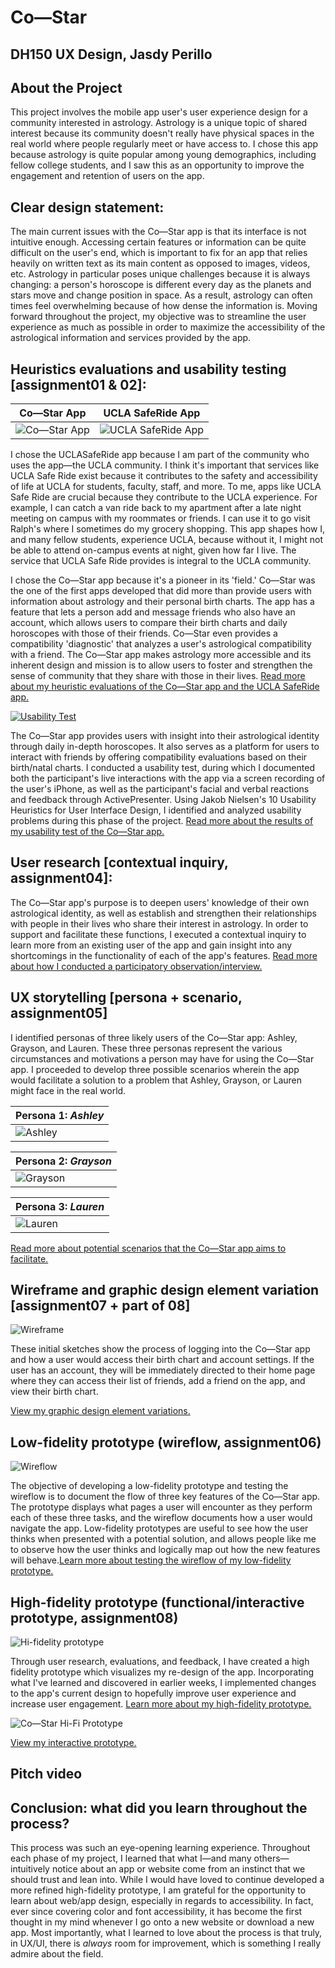 # Co—Star
## DH150 UX Design, Jasdy Perillo

## About the Project
This project involves the mobile app user's user experience design for a community interested in astrology. Astrology is a unique topic of shared interest because its community doesn't really have physical spaces in the real world where people regularly meet or have access to. I chose this app because astrology is quite popular among young demographics, including fellow college students, and I saw this as an opportunity to improve the engagement and retention of users on the app. 

## Clear design statement: 
The main current issues with the Co—Star app is that its interface is not intuitive enough. Accessing certain features or information can be quite difficult on the user's end, which is important to fix for an app that relies heavily on written text as its main content as opposed to images, videos, etc. Astrology in particular poses unique challenges because it is always changing: a person's horoscope is different every day as the planets and stars move and change position in space. As a result, astrology can often times feel overwhelming because of how dense the information is. Moving forward throughout the project, my objective was to streamline the user experience as much as possible in order to maximize the accessibility of the astrological information and services provided by the app. 

## Heuristics evaluations and usability testing [assignment01 & 02]:
Co—Star App | UCLA SafeRide App
------------|------------------
![Co—Star App](https://www.costarastrology.com/ae79d1856d442121e3193ec45552b22e.png)|![UCLA SafeRide App](https://drive.google.com/uc?id=1VkNl9y5_Y07X-yzWwfkaPe04EwyaRhyn)

I chose the UCLASafeRide app because I am part of the community who uses the app—the UCLA community. I think it's important that services like UCLA Safe Ride exist because it contributes to the safety and accessibility of life at UCLA for students, faculty, staff, and more. To me, apps like UCLA Safe Ride are crucial because they contribute to the UCLA experience. For example, I can catch a van ride back to my apartment after a late night meeting on campus with my roommates or friends. I can use it to go visit Ralph's where I sometimes do my grocery shopping. This app shapes how I, and many fellow students, experience UCLA, because without it, I might not be able to attend on-campus events at night, given how far I live. The service that UCLA Safe Ride provides is integral to the UCLA community.

I chose the Co—Star app because it's a pioneer in its 'field.' Co—Star was the one of the first apps developed that did more than provide users with information about astrology and their personal birth charts. The app has a feature that lets a person add and message friends who also have an account, which allows users to compare their birth charts and daily horoscopes with those of their friends. Co—Star even provides a compatibility 'diagnostic' that analyzes a user's astrological compatibility with a friend. The Co—Star app makes astrology more accessible and its inherent design and mission is to allow users to foster and strengthen the sense of community that they share with those in their lives. [Read more about my heuristic evaluations of the Co—Star app and the UCLA SafeRide app.](https://github.com/jasdyperillo/DH-150/blob/master/Assignment-01/README2old.md)

[![Usability Test](https://drive.google.com/uc?id=199mwi4zg7FumCMclRz5TiOaH54-bwWfa)](https://drive.google.com/uc?id=1_mpuG16G6bMX4zHBM04jWuiE07jLloum)

The Co—Star app provides users with insight into their astrological identity through daily in-depth horoscopes. It also serves as a platform for users to interact with friends by offering compatibility evaluations based on their birth/natal charts. I conducted a usability test, during which I documented both the participant's live interactions with the app via  a screen recording of the user's iPhone, as well as the participant's facial and verbal reactions and feedback through ActivePresenter. Using Jakob Nielsen's 10 Usability Heuristics for User Interface Design, I identified and analyzed usability problems during this phase of the project. [Read more about the results of my usability test of the Co—Star app.](https://github.com/jasdyperillo/DH-150/blob/master/Assignment-02/README.md)

## User research [contextual inquiry, assignment04]:
The Co—Star app's purpose is to deepen users' knowledge of their own astrological identity, as well as establish and strengthen their relationships with people in their lives who share their interest in astrology. In order to support and facilitate these functions, I executed a contextual inquiry to learn more from an existing user of the app and gain insight into any shortcomings in the functionality of each of the app's features. [Read more about how I conducted a participatory observation/interview.](https://github.com/jasdyperillo/DH-150/blob/master/Assignment-04/README.md) 

## UX storytelling [persona + scenario, assignment05]
I identified personas of three likely users of the Co—Star app: Ashley, Grayson, and Lauren. These three personas represent the various circumstances and motivations a person may have for using the Co—Star app. I proceeded to develop three possible scenarios wherein the app would facilitate a solution to a problem that Ashley, Grayson, or Lauren might face in the real world. 

Persona 1: _Ashley_ |
--------------------|
![Ashley](https://camo.githubusercontent.com/6566cf2d4b2ba2e60607ec5e98baa10f09c70904/68747470733a2f2f616b372e706963646e2e6e65742f7368757474657273746f636b2f766964656f732f363136373530372f7468756d622f312e6a7067)|

Persona 2: _Grayson_|
--------------------|
![Grayson](https://camo.githubusercontent.com/79639091e0befb561bd90dc67b125dec13d29c30/68747470733a2f2f6661726d7765656b2e636f6d2f77702d636f6e74656e742f75706c6f6164732f323031392f30382f322e34343535353338392e6a7067)|

Persona 3: _Lauren_|
-------------------|
![Lauren](https://camo.githubusercontent.com/89ef4b67910346c5f5a242cea683f058d38dcbb3/68747470733a2f2f7777772e6f6e6574726176656c2e636f6d2f676f696e672d706c616365732f77702d636f6e74656e742f75706c6f6164732f323031362f30372f7368757474657273746f636b5f3136363532323438312d383130783534302e6a7067)|

[Read more about potential scenarios that the Co—Star app aims to facilitate.](https://github.com/jasdyperillo/DH-150/blob/master/Assignment-05/README.md)

## Wireframe and graphic design element variation [assignment07 + part of 08]
![Wireframe](https://camo.githubusercontent.com/5fe5448c0331c20203d1fd69f169ff8df1919edb/68747470733a2f2f64726976652e676f6f676c652e636f6d2f75633f69643d314767746d62597072665035575a646d436163346e4f4e35696e37743361786f31)

These initial sketches show the process of logging into the Co—Star app and how a user would access their birth chart and account settings. If the user has an account, they will be immediately directed to their home page where they can access their list of friends, add a friend on the app, and view their birth chart. 

[View my graphic design element variations.](https://jasdyperillo.github.io/DH-150/Assignment-07/colors-jasdyPerillo.html)

## Low-fidelity prototype (wireflow, assignment06)
![Wireflow](https://camo.githubusercontent.com/19c1d55a4ba3c7923fc60da405133b4c40399326/68747470733a2f2f64726976652e676f6f676c652e636f6d2f75633f69643d3150765344684c755f524d626b6d6d3779553867754e49364a6e4645636172376d)

The objective of developing a low-fidelity prototype and testing the wireflow is to document the flow of three key features of the Co—Star app. The prototype displays what pages a user will encounter as they perform each of these three tasks, and the wireflow documents how a user would navigate the app. Low-fidelity prototypes are useful to see how the user thinks when presented with a potential solution, and allows people like me to observe how the user thinks and logically map out how the new features will behave.[Learn more about testing the wireflow of my low-fidelity prototype.](https://github.com/jasdyperillo/DH-150/blob/master/Assignment-06/README.md)

## High-fidelity prototype (functional/interactive prototype, assignment08)
![Hi-fidelity prototype](https://camo.githubusercontent.com/ccb1c66328d582fa938ec8d04b3f1ac6f9ec537a/68747470733a2f2f64726976652e676f6f676c652e636f6d2f75633f69643d3156364157616d723662564b6a30586d5363524c714a6c536f52326c754a4c4b72)

Through user research, evaluations, and feedback, I have created a high fidelity prototype which visualizes my re-design of the app. Incorporating what I've learned and discovered in earlier weeks, I implemented changes to the app's current design to hopefully improve user experience and increase user engagement. [Learn more about my high-fidelity prototype.](https://github.com/jasdyperillo/DH-150/tree/master/Assignment-08)

![Co—Star Hi-Fi Prototype](https://camo.githubusercontent.com/21b68474531bdc63d4bf558277fd900c9dd0e90a/68747470733a2f2f64726976652e676f6f676c652e636f6d2f75633f69643d3179687842323063484a796b5a4753436162687055765647714346615f45463169)

[View my interactive prototype.](https://xd.adobe.com/view/25be15e8-cb15-430b-739a-f08c0417a2c8-538f/)

## Pitch video 

## Conclusion: what did you learn throughout the process?
This process was such an eye-opening learning experience. Throughout each phase of my project, I learned that what I—and many others—intuitively notice about an app or website come from an instinct that we should trust and lean into. While I would have loved to continue developed a more refined high-fidelity prototype, I am grateful for the opportunity to learn about web/app design, especially in regards to accessibility. In fact, ever since covering color and font accessibility, it has become the first thought in my mind whenever I go onto a new website or download a new app. Most importantly, what I learned to love about the process is that truly, in UX/UI, there is _always_ room for improvement, which is something I really admire about the field.
